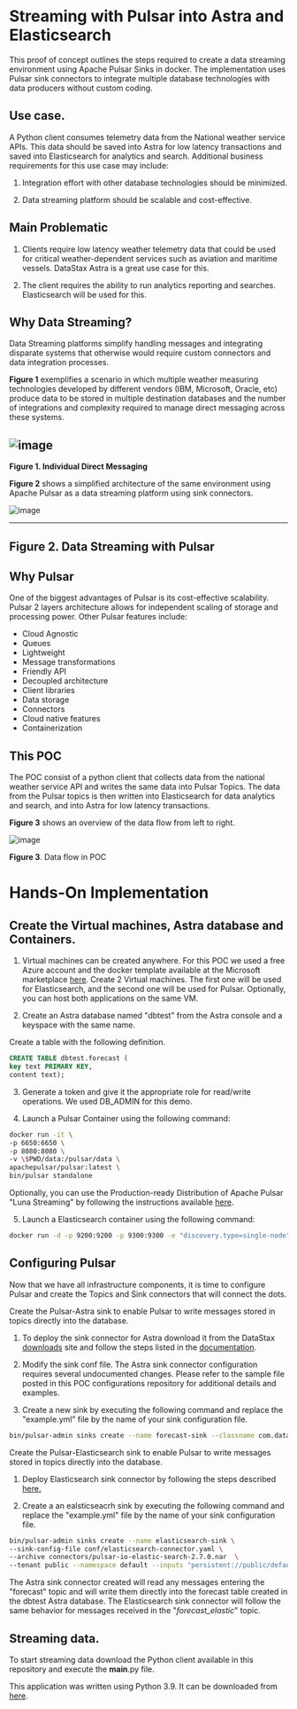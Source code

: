 # Streaming with Pulsar into Astra and Elasticsearch

This proof of concept outlines the steps required to create a data streaming environment using Apache Pulsar Sinks in docker. The implementation uses Pulsar sink connectors to integrate multiple database technologies with data producers without custom coding.

## Use case.

A Python client consumes telemetry data from the National weather service APIs. This data should be saved into Astra for low latency transactions and saved into Elasticsearch for analytics and search. Additional business requirements for this use case may include:

1.  Integration effort with other database technologies should be minimized.

2.  Data streaming platform should be scalable and cost-effective.

## Main Problematic

1.  Clients require low latency weather telemetry data that could be used for critical weather-dependent services such as aviation and maritime vessels. DataStax Astra is a         great use case for this.

2.  The client requires the ability to run analytics reporting and searches. Elasticsearch will be used for this.

## Why Data Streaming?

Data Streaming platforms simplify handling messages and integrating disparate systems that otherwise would require custom connectors and data integration processes.

**Figure 1** exemplifies a scenario in which multiple weather measuring
technologies developed by different vendors (IBM, Microsoft, Oracle,
etc) produce data to be stored in multiple destination databases and the
number of integrations and complexity required to manage direct
messaging across these systems.

![image](https://user-images.githubusercontent.com/80357022/113936550-e8803580-97c5-11eb-9997-4afeafd3282c.png)
  --------------------------------------------------------------------------------
  **Figure 1. Individual Direct Messaging**

**Figure 2** shows a simplified architecture of the same environment
using Apache Pulsar as a data streaming platform using sink connectors.

![image](https://user-images.githubusercontent.com/80357022/113936746-3ac15680-97c6-11eb-95ca-02380f8198e5.png)

  ------------------------------------------
  **Figure 2. Data Streaming with Pulsar**
  ------------------------------------------

## Why Pulsar

One of the biggest advantages of Pulsar is its cost-effective
scalability. Pulsar 2 layers architecture allows for independent scaling
of storage and processing power. Other Pulsar features include:

* Cloud Agnostic   
* Queues
* Lightweight
* Message transformations
* Friendly API
* Decoupled architecture
* Client libraries
* Data storage
* Connectors
* Cloud native features
* Containerization


## This POC

The POC consist of a python client that collects data from the national
weather service API and writes the same data into Pulsar Topics. The
data from the Pulsar topics is then written into Elasticsearch for data
analytics and search, and into Astra for low latency transactions.

**Figure 3** shows an overview of the data flow from left to right.

![image](https://user-images.githubusercontent.com/80357022/113937887-d2737480-97c7-11eb-91d2-8cd2c8bffb6d.png)

**Figure 3**. Data flow in POC

# Hands-On Implementation

## Create the Virtual machines, Astra database and Containers.

1.  Virtual machines can be created anywhere. For this POC we used a
    free Azure account and the docker template available at the
    Microsoft marketplace
    [here](https://azuremarketplace.microsoft.com/en-us/marketplace/apps/cloud-infrastructure-services.docker_ubuntu?tab=overview).
    Create 2 Virtual machines. The first one will be used for
    Elasticsearch, and the second one will be used for Pulsar. Optionally,
    you can host both applications on the same VM.

2.  Create an Astra database named "dbtest" from the Astra console and a
    keyspace with the same name.

Create a table with the following definition.

``` sql
CREATE TABLE dbtest.forecast (
key text PRIMARY KEY,
content text);
```

3.  Generate a token and give it the appropriate role for read/write
    operations. We used DB_ADMIN for this demo.

4.  Launch a Pulsar Container using the following command:

``` bash
docker run -it \
-p 6650:6650 \
-p 8080:8080 \
-v \$PWD/data:/pulsar/data \
apachepulsar/pulsar:latest \
bin/pulsar standalone
```

Optionally, you can use the Production-ready Distribution of Apache
Pulsar "Luna Streaming" by following the instructions available
[here](https://docs.datastax.com/en/luna/streaming/1.0/quickstart-helm-installs.html).

5.  Launch a Elasticsearch container using the following command:

``` bash
docker run -d -p 9200:9200 -p 9300:9300 -e "discovery.type=single-node" -v $PWD/data:/usr/share/elasticsearch/data --name elasticsearch elasticsearch:7.10.1
```
## Configuring Pulsar

Now that we have all infrastructure components, it is time to configure
Pulsar and create the Topics and Sink connectors that will connect the
dots.

Create the Pulsar-Astra sink to enable Pulsar to write messages stored
in topics directly into the database.

1.  To deploy the sink connector for Astra download it from the DataStax
    [downloads](https://downloads.datastax.com/#apc) site and follow the
    steps listed in the
    [documentation](https://docs.datastax.com/en/pulsar-connector/1.4/pulsarInstall.html).

2.  Modify the sink conf file. The Astra sink connector configuration requires several undocumented changes. Please refer to the sample file posted in this POC configurations       repository for additional details and examples.

3.  Create a new sink by executing the following command and replace the
    "example.yml" file by the name of your sink configuration file.
    
``` bash
bin/pulsar-admin sinks create --name forecast-sink --classname com.datastax.oss.sink.pulsar.StringCassandraSinkTask --sink-config-file conf/example.yml --sink-type cassandra-enhanced --tenant public --namespace default --inputs "persistent://public/default/forecast"
```

Create the Pulsar-Elasticsearch sink to enable Pulsar to write messages
stored in topics directly into the database.

1.  Deploy Elasticsearch sink connector by following the steps described
    [here.](https://pulsar.apache.org/docs/en/io-elasticsearch-sink/)

2.  Create a an ealsticseacrh sink by executing the following command
    and replace the "example.yml" file by the name of your sink
    configuration file.

``` bash
bin/pulsar-admin sinks create --name elasticsearch-sink \
--sink-config-file conf/elasticsearch-connector.yaml \
--archive connectors/pulsar-io-elastic-search-2.7.0.nar  \
--tenant public --namespace default --inputs "persistent://public/default/forecast_elastic
```

The Astra sink connector created will read any messages entering the
"forecast" topic and will write them directly into the forecast table
created in the dbtest Astra database. The Elasticsearch sink connector
will follow the same behavior for messages received in the
"*forecast_elastic*" topic.

## Streaming data.

To start streaming data download the Python client available in this repository and execute the __main__.py file.

This application was written using Python 3.9. It can be downloaded from
[here](https://www.python.org/downloads/).
